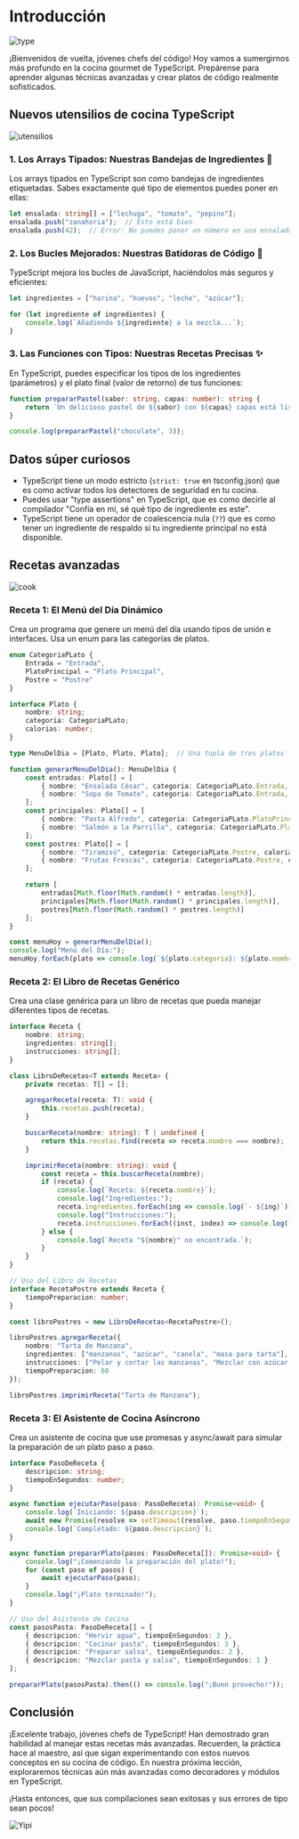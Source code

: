 # Introducción

![type](https://res.cloudinary.com/dukgkrpft/image/upload/v1729456577/lessons/recetas-de-typescript/tc3eucaymzga7kgqcs5y.webp)

¡Bienvenidos de vuelta, jóvenes chefs del código! Hoy vamos a sumergirnos más profundo en la cocina gourmet de TypeScript. Prepárense para aprender algunas técnicas avanzadas y crear platos de código realmente sofisticados.

## Nuevos utensilios de cocina TypeScript

![utensilios](https://res.cloudinary.com/dukgkrpft/image/upload/v1729456719/lessons/recetas-de-typescript/vkyt7alr72odrbc6n8xc.webp)

### 1. Los Arrays Tipados: Nuestras Bandejas de Ingredientes 🍱

Los arrays tipados en TypeScript son como bandejas de ingredientes etiquetadas. Sabes exactamente qué tipo de elementos puedes poner en ellas:

```typescript
let ensalada: string[] = ["lechuga", "tomate", "pepino"];
ensalada.push("zanahoria");  // Esto está bien
ensalada.push(42);  // Error: No puedes poner un número en una ensalada de strings
```

### 2. Los Bucles Mejorados: Nuestras Batidoras de Código 🔄

TypeScript mejora los bucles de JavaScript, haciéndolos más seguros y eficientes:

```typescript
let ingredientes = ["harina", "huevos", "leche", "azúcar"];

for (let ingrediente of ingredientes) {
    console.log(`Añadiendo ${ingrediente} a la mezcla...`);
}
```

### 3. Las Funciones con Tipos: Nuestras Recetas Precisas ✨

En TypeScript, puedes especificar los tipos de los ingredientes (parámetros) y el plato final (valor de retorno) de tus funciones:

```typescript
function prepararPastel(sabor: string, capas: number): string {
    return `Un delicioso pastel de ${sabor} con ${capas} capas está listo!`;
}

console.log(prepararPastel("chocolate", 3));
```

## Datos súper curiosos

* TypeScript tiene un modo estricto (`strict: true` en tsconfig.json) que es como activar todos los detectores de seguridad en tu cocina.
* Puedes usar "type assertions" en TypeScript, que es como decirle al compilador "Confía en mí, sé qué tipo de ingrediente es este".
* TypeScript tiene un operador de coalescencia nula (`??`) que es como tener un ingrediente de respaldo si tu ingrediente principal no está disponible.

## Recetas avanzadas

![cook](https://res.cloudinary.com/dukgkrpft/image/upload/v1729456671/lessons/recetas-de-typescript/ueprnbdlso0mfwriyhrq.jpg)

### Receta 1: El Menú del Día Dinámico

Crea un programa que genere un menú del día usando tipos de unión e interfaces. Usa un enum para las categorías de platos.

```typescript
enum CategoriaPLato {
    Entrada = "Entrada",
    PlatoPrincipal = "Plato Principal",
    Postre = "Postre"
}

interface Plato {
    nombre: string;
    categoria: CategoriaPLato;
    calorias: number;
}

type MenuDelDia = [Plato, Plato, Plato];  // Una tupla de tres platos

function generarMenuDelDia(): MenuDelDia {
    const entradas: Plato[] = [
        { nombre: "Ensalada César", categoria: CategoriaPLato.Entrada, calorias: 150 },
        { nombre: "Sopa de Tomate", categoria: CategoriaPLato.Entrada, calorias: 120 }
    ];
    const principales: Plato[] = [
        { nombre: "Pasta Alfredo", categoria: CategoriaPLato.PlatoPrincipal, calorias: 600 },
        { nombre: "Salmón a la Parrilla", categoria: CategoriaPLato.PlatoPrincipal, calorias: 450 }
    ];
    const postres: Plato[] = [
        { nombre: "Tiramisú", categoria: CategoriaPLato.Postre, calorias: 300 },
        { nombre: "Frutas Frescas", categoria: CategoriaPLato.Postre, calorias: 100 }
    ];

    return [
        entradas[Math.floor(Math.random() * entradas.length)],
        principales[Math.floor(Math.random() * principales.length)],
        postres[Math.floor(Math.random() * postres.length)]
    ];
}

const menuHoy = generarMenuDelDia();
console.log("Menú del Día:");
menuHoy.forEach(plato => console.log(`${plato.categoria}: ${plato.nombre} (${plato.calorias} calorías)`));
```

### Receta 2: El Libro de Recetas Genérico

Crea una clase genérica para un libro de recetas que pueda manejar diferentes tipos de recetas.

```typescript
interface Receta {
    nombre: string;
    ingredientes: string[];
    instrucciones: string[];
}

class LibroDeRecetas<T extends Receta> {
    private recetas: T[] = [];

    agregarReceta(receta: T): void {
        this.recetas.push(receta);
    }

    buscarReceta(nombre: string): T | undefined {
        return this.recetas.find(receta => receta.nombre === nombre);
    }

    imprimirReceta(nombre: string): void {
        const receta = this.buscarReceta(nombre);
        if (receta) {
            console.log(`Receta: ${receta.nombre}`);
            console.log("Ingredientes:");
            receta.ingredientes.forEach(ing => console.log(`- ${ing}`));
            console.log("Instrucciones:");
            receta.instrucciones.forEach((inst, index) => console.log(`${index + 1}. ${inst}`));
        } else {
            console.log(`Receta "${nombre}" no encontrada.`);
        }
    }
}

// Uso del Libro de Recetas
interface RecetaPostre extends Receta {
    tiempoPreparacion: number;
}

const libroPostres = new LibroDeRecetas<RecetaPostre>();

libroPostres.agregarReceta({
    nombre: "Tarta de Manzana",
    ingredientes: ["manzanas", "azúcar", "canela", "masa para tarta"],
    instrucciones: ["Pelar y cortar las manzanas", "Mezclar con azúcar y canela", "Colocar en la masa", "Hornear por 45 minutos"],
    tiempoPreparacion: 60
});

libroPostres.imprimirReceta("Tarta de Manzana");
```

### Receta 3: El Asistente de Cocina Asíncrono

Crea un asistente de cocina que use promesas y async/await para simular la preparación de un plato paso a paso.

```typescript
interface PasoDeReceta {
    descripcion: string;
    tiempoEnSegundos: number;
}

async function ejecutarPaso(paso: PasoDeReceta): Promise<void> {
    console.log(`Iniciando: ${paso.descripcion}`);
    await new Promise(resolve => setTimeout(resolve, paso.tiempoEnSegundos * 1000));
    console.log(`Completado: ${paso.descripcion}`);
}

async function prepararPlato(pasos: PasoDeReceta[]): Promise<void> {
    console.log("¡Comenzando la preparación del plato!");
    for (const paso of pasos) {
        await ejecutarPaso(paso);
    }
    console.log("¡Plato terminado!");
}

// Uso del Asistente de Cocina
const pasosPasta: PasoDeReceta[] = [
    { descripcion: "Hervir agua", tiempoEnSegundos: 2 },
    { descripcion: "Cocinar pasta", tiempoEnSegundos: 3 },
    { descripcion: "Preparar salsa", tiempoEnSegundos: 2 },
    { descripcion: "Mezclar pasta y salsa", tiempoEnSegundos: 1 }
];

prepararPlato(pasosPasta).then(() => console.log("¡Buen provecho!"));
```

## Conclusión

¡Excelente trabajo, jóvenes chefs de TypeScript! Han demostrado gran habilidad al manejar estas recetas más avanzadas. Recuerden, la práctica hace al maestro, así que sigan experimentando con estos nuevos conceptos en su cocina de código. En nuestra próxima lección, exploraremos técnicas aún más avanzadas como decoradores y módulos en TypeScript.

 ¡Hasta entonces, que sus compilaciones sean exitosas y sus errores de tipo sean pocos!

![Yipi](https://res.cloudinary.com/dukgkrpft/image/upload/v1729378761/lessons/felicidades-yipi/jczrx7hhw88cvrfnmiae.jpg)
